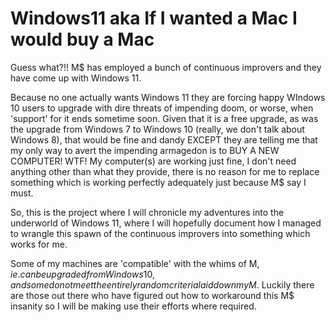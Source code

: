 # Windows11 aka If I wanted a Mac I would buy a Mac

Guess what?!! M$ has employed a bunch of continuous improvers and they have come up with Windows 11.

Because no one actually wants Windows 11 they are forcing happy WIndows 10 users to upgrade with dire
threats of impending doom, or worse, when 'support' for it ends sometime soon. Given that it is a free 
upgrade, as was the upgrade from Windows 7 to Windows 10 (really, we don't talk about Windows 8), that would
be fine and dandy EXCEPT they are telling me that my only way to avert the impending armagedon 
is to BUY A NEW COMPUTER! WTF! My computer(s) are working just fine, I don't need anything other than what
they provide, there is no reason for me to replace something which is working perfectly adequately just
because M$ say I must.

So, this is the project where I will chronicle my adventures into the underworld of Windows 11, where I will hopefully 
document how I managed to wrangle this spawn of the continuous improvers into something which works for me.

Some of my machines are 'compatible' with the whims of M$, ie. can be upgraded from Windows 10, and some do 
not meet the entirely random criteria laid down my M$. Luckily there are those out there who have figured out
how to workaround this M$ insanity so I will be making use their efforts where required.

 
